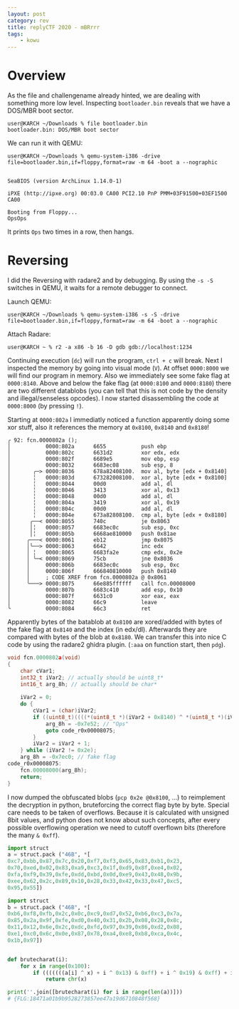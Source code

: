 ```yaml
---
layout: post
category: rev
title: replyCTF 2020 - mBRrrr
tags: 
    - kowu
---
```


# Overview

As the file and challengename already hinted, we are dealing with something more low level. Inspecting `bootloader.bin` reveals that we have a DOS/MBR boot sector.
```
user@KARCH ~/Downloads % file bootloader.bin 
bootloader.bin: DOS/MBR boot sector
```

We can run it with QEMU:
```
user@KARCH ~/Downloads % qemu-system-i386 -drive file=bootloader.bin,if=floppy,format=raw -m 64 -boot a --nographic


SeaBIOS (version ArchLinux 1.14.0-1)

iPXE (http://ipxe.org) 00:03.0 CA00 PCI2.10 PnP PMM+03F91500+03EF1500 CA00

Booting from Floppy...
OpsOps
```

It prints `Ops` two times in a row, then hangs.

# Reversing

I did the Reversing with radare2 and by debugging. By using the `-s -S` switches in QEMU, it waits for a remote debugger to connect.

Launch QEMU:
```
user@KARCH ~/Downloads % qemu-system-i386 -s -S -drive file=bootloader.bin,if=floppy,format=raw -m 64 -boot a --nographic
```
Attach Radare:
```
user@KARCH ~ % r2 -a x86 -b 16 -D gdb gdb://localhost:1234
```

Continuing execution (`dc`) will run the program, `ctrl + c` will break. Next I inspected the memory by going into visual mode (`V`). At offset `0000:8000` we will find our program in memory. Also we immediately see some fake flag at `0000:8140`. Above and below the fake flag (at `0000:8100` and `0000:8180`) there are two different datablobs (you can tell that this is not code by the density and illegal/senseless opcodes). I now started disassembling the code at `0000:8000` (by pressing `!`).

Starting at `0000:802a` I immediatly noticed a function apparently doing some xor stuff, also it references the memory at `0x8100`, `0x8140` and `0x8180`!
```
╭ 92: fcn.0000802a ();
│           0000:802a      6655           push ebp
│           0000:802c      6631d2         xor edx, edx
│           0000:802f      6689e5         mov ebp, esp
│           0000:8032      6683ec08       sub esp, 8
│       ╭─> 0000:8036      678a82408100.  mov al, byte [edx + 0x8140]
│       ╎   0000:803d      673282008100.  xor al, byte [edx + 0x8100]
│       ╎   0000:8044      00d0           add al, dl
│       ╎   0000:8046      3413           xor al, 0x13
│       ╎   0000:8048      00d0           add al, dl
│       ╎   0000:804a      3419           xor al, 0x19
│       ╎   0000:804c      00d0           add al, dl
│       ╎   0000:804e      673a82808100.  cmp al, byte [edx + 0x8180]
│      ╭──< 0000:8055      740c           je 0x8063
│      │╎   0000:8057      6683ec0c       sub esp, 0xc
│      │╎   0000:805b      6668ae810000   push 0x81ae
│     ╭───< 0000:8061      eb12           jmp 0x8075
│     │╰──> 0000:8063      6642           inc edx
│     │ ╎   0000:8065      6683fa2e       cmp edx, 0x2e
│     │ ╰─< 0000:8069      75cb           jne 0x8036
│     │     0000:806b      6683ec0c       sub esp, 0xc
│     │     0000:806f      666840810000   push 0x8140
│     │     ; CODE XREF from fcn.0000802a @ 0x8061
│     ╰───> 0000:8075      66e885ffffff   call fcn.00008000
│           0000:807b      6683c410       add esp, 0x10
│           0000:807f      6631c0         xor eax, eax
│           0000:8082      66c9           leave
╰           0000:8084      66c3           ret
```
Apparently bytes of the batablob at `0x8100` are xored/added with bytes of the fake flag at `0x8140` and the index (in edx/dl). Afterwards they are compared with bytes of the blob at `0x8180`.
We can transfer this into nice C code by using the radare2 ghidra plugin. (`:aaa` on function start, then `pdg`).
```c
void fcn.0000802a(void)
{
    char cVar1;
    int32_t iVar2; // actually should be uint8_t*
    int16_t arg_8h; // actually should be char*
    
    iVar2 = 0;
    do {
        cVar1 = (char)iVar2;
        if ((uint8_t)((((*(uint8_t *)(iVar2 + 0x8140) ^ *(uint8_t *)(iVar2 + 0x8100)) + cVar1 ^ 0x13) + cVar1 ^ 0x19) + cVar1) != *(char *)(iVar2 + 0x8180)) {
            arg_8h = -0x7e52; // "Ops"
            goto code_r0x00008075;
        }
        iVar2 = iVar2 + 1;
    } while (iVar2 != 0x2e);
    arg_8h = -0x7ec0; // fake flag
code_r0x00008075:
    fcn.00008000(arg_8h);
    return;
}
```
I now dumped the obfuscated blobs (`pcp 0x2e @0x8100`, ...) to reimplement the decryption in python, bruteforcing the correct flag byte by byte. Special care needs to be taken of overflows. Because it is calculated with unsigned 8bit values, and python does not know about such concepts, after every possible overflowing operation we need to cutoff overflown bits (therefore the many `& 0xff`).

```python
import struct
a = struct.pack ("46B", *[
0xc7,0xbb,0x87,0x7c,0x20,0xf7,0xf3,0x65,0x83,0xb1,0x23,
0x70,0xed,0x02,0x83,0xa9,0xc3,0x1f,0xd9,0x8f,0xe4,0x02,
0xfa,0xf9,0x39,0xfe,0xdd,0xbd,0x0d,0xe9,0x43,0x48,0x9b,
0xee,0x62,0x2c,0x89,0x10,0x28,0x33,0x42,0x33,0x47,0xc5,
0x95,0x55])

import struct
b = struct.pack ("46B", *[
0xb6,0xf8,0xfb,0x2c,0x0c,0xc9,0xd7,0x52,0xb6,0xc3,0x7a,
0x85,0x2a,0x9f,0xfe,0xd0,0x40,0x31,0x2b,0x08,0x28,0x8c,
0x11,0x12,0x6e,0x2c,0xdc,0xfd,0x97,0x39,0x86,0xd2,0x08,
0xe1,0xc0,0x6c,0x0e,0x87,0x78,0xa4,0xe8,0xb8,0xca,0x4c,
0x1b,0x97])


def brutecharat(i):
    for x in range(0x100):
        if (((((((a[i] ^ x) + i ^ 0x13) & 0xff) + i ^ 0x19) & 0xff) + i) & 0xff) == b[i]:
            return chr(x)

print(''.join([brutecharat(i) for i in range(len(a))]))
# {FLG:18471a01b9b9528273857ee47a19d6710848f568}
```
